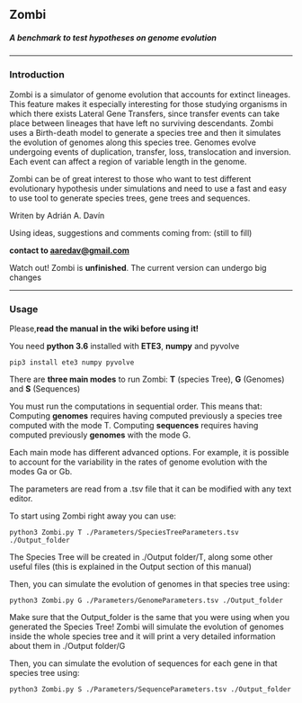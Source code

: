 ﻿
## Zombi 
##### A benchmark to test hypotheses on genome evolution

----------

### **Introduction** ###

Zombi is a simulator of genome evolution that accounts for extinct lineages. 
This feature makes it especially interesting for those studying organisms in which there exists Lateral Gene Transfers, since transfer events can take place between lineages that have left no surviving descendants.
Zombi uses a Birth-death model to generate a species tree and then it simulates the evolution of genomes along this species tree. Genomes evolve undergoing events of duplication, transfer, loss, translocation and inversion. Each event can
affect a region of variable length in the genome. 

Zombi can be of great interest to those who want to test different evolutionary hypothesis under simulations and need to use a fast and easy to use tool to generate species trees, gene trees and sequences.


Writen by Adrián A. Davín 

Using ideas, suggestions and comments coming from: (still to fill) 

**contact to aaredav@gmail.com**

Watch out! Zombi is **unfinished**. The current version can undergo big changes

----------

### **Usage** ###

Please,**read the manual in the wiki before using it!** 

You need **python 3.6** installed with **ETE3**, **numpy** and pyvolve

    pip3 install ete3 numpy pyvolve

There are **three main modes** to run Zombi: **T** (species Tree), **G** (Genomes) and  **S** (Sequences) 

You must run the computations in sequential order. This means that:
Computing **genomes** requires having computed previously a species tree computed with the mode T. 
Computing **sequences** requires having computed previously **genomes** with the mode G.

Each main mode has different advanced options. For example, it is possible to account for the variability in the rates of genome
evolution with the modes Ga or Gb. 

The parameters are read from a .tsv file that it can be modified with any text editor. 

To start using Zombi right away you can use:

    python3 Zombi.py T ./Parameters/SpeciesTreeParameters.tsv ./Output_folder

The Species Tree will be created in ./Output folder/T, along some other useful files (this is explained in the Output section of this manual)

Then, you can simulate the evolution of genomes in that species tree using:

    python3 Zombi.py G ./Parameters/GenomeParameters.tsv ./Output_folder

Make sure that the Output_folder is the same that you were using when you generated the Species Tree! 
Zombi will simulate the evolution of genomes inside the whole species tree and it will print a very detailed
information about them in ./Output folder/G

Then, you can simulate the evolution of sequences for each gene in that species tree using:

    python3 Zombi.py S ./Parameters/SequenceParameters.tsv ./Output_folder